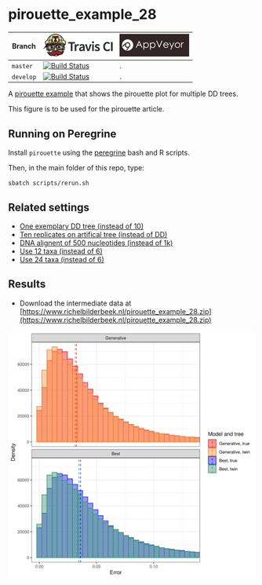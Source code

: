 # pirouette_example_28

Branch   |[![Travis CI logo](pics/TravisCI.png)](https://travis-ci.org)                                                                                                 |[![AppVeyor logo](pics/AppVeyor.png)](https://appveyor.com)                                                                                               
---------|--------------------------------------------------------------------------------------------------------------------------------------------------------------|-------------------------------------------------------------------------------------------------------------
`master` |[![Build Status](https://travis-ci.org/richelbilderbeek/pirouette_example_28.svg?branch=master)](https://travis-ci.org/richelbilderbeek/pirouette_example_28) |.
`develop`|[![Build Status](https://travis-ci.org/richelbilderbeek/pirouette_example_28.svg?branch=develop)](https://travis-ci.org/richelbilderbeek/pirouette_example_28)|.

A [pirouette example](https://github.com/richelbilderbeek/pirouette_examples)
that shows the pirouette plot for multiple DD trees.

This figure is to be used for the pirouette article.

## Running on Peregrine

Install `pirouette` using the [peregrine](https://github.com/richelbilderbeek/peregrine)
bash and R scripts.

Then, in the main folder of this repo, type:

```
sbatch scripts/rerun.sh
```

## Related settings

 * [One exemplary DD tree (instead of 10)](https://github.com/richelbilderbeek/pirouette_example_30)
 * [Ten replicates on artifical tree (instead of DD)](https://github.com/richelbilderbeek/pirouette_example_31)
 * [DNA alignent of 500 nucleotides (instead of 1k)](https://github.com/richelbilderbeek/pirouette_example_19)
 * [Use 12 taxa (instead of 6)](https://github.com/richelbilderbeek/pirouette_example_32)
 * [Use 24 taxa (instead of 6)](https://github.com/richelbilderbeek/pirouette_example_33)

## Results

 * Download the intermediate data at 
   [https://www.richelbilderbeek.nl/pirouette_example_28.zip](https://www.richelbilderbeek.nl/pirouette_example_28.zip)

![](errors.png)

